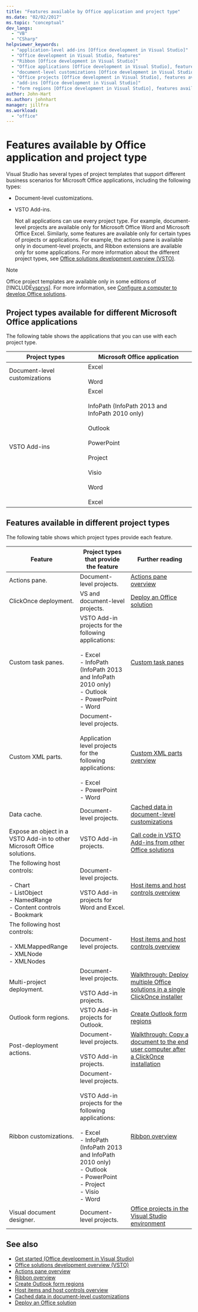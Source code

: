 ```yaml
---
title: "Features available by Office application and project type"
ms.date: "02/02/2017"
ms.topic: "conceptual"
dev_langs:
  - "VB"
  - "CSharp"
helpviewer_keywords:
  - "application-level add-ins [Office development in Visual Studio]"
  - "Office development in Visual Studio, features"
  - "Ribbon [Office development in Visual Studio]"
  - "Office applications [Office development in Visual Studio], features available"
  - "document-level customizations [Office development in Visual Studio]"
  - "Office projects [Office development in Visual Studio], features available"
  - "add-ins [Office development in Visual Studio]"
  - "form regions [Office development in Visual Studio], features available"
author: John-Hart
ms.author: johnhart
manager: jillfra
ms.workload:
  - "office"
---
```

# Features available by Office application and project type
  Visual Studio has several types of project templates that support different business scenarios for Microsoft Office applications, including the following types:

- Document-level customizations.

- VSTO Add-ins.

  Not all applications can use every project type. For example, document-level projects are available only for Microsoft Office Word and Microsoft Office Excel. Similarly, some features are available only for certain types of projects or applications. For example, the actions pane is available only in document-level projects, and Ribbon extensions are available only for some applications. For more information about the different project types, see [Office solutions development overview &#40;VSTO&#41;](../vsto/office-solutions-development-overview-vsto.md).

> [!NOTE]
> Office project templates are available only in some editions of [!INCLUDE[vsprvs](../sharepoint/includes/vsprvs-md.md)]. For more information, see [Configure a computer to develop Office solutions](../vsto/configuring-a-computer-to-develop-office-solutions.md).

## Project types available for different Microsoft Office applications
 The following table shows the applications that you can use with each project type.

|Project types|Microsoft Office application|
|-------------------|----------------------------------|
|Document-level customizations|Excel<br /><br /> Word|
|VSTO Add-ins|Excel<br /><br /> InfoPath (InfoPath 2013 and InfoPath 2010 only)<br /><br /> Outlook<br /><br /> PowerPoint<br /><br /> Project<br /><br /> Visio<br /><br /> Word<br /><br /> Excel|

## Features available in different project types
 The following table shows which project types provide each feature.

|Feature|Project types that provide the feature|Further reading|
|-------------|--------------------------------------------|---------------------|
|Actions pane.|Document-level projects.|[Actions pane overview](../vsto/actions-pane-overview.md)|
|ClickOnce deployment.|VS and document-level projects.|[Deploy an Office solution](../vsto/deploying-an-office-solution.md)|
|Custom task panes.|VSTO Add-in projects for the following applications:<br /><br /> -   Excel<br />-   InfoPath (InfoPath 2013 and InfoPath 2010 only)<br />-   Outlook<br />-   PowerPoint<br />-   Word|[Custom task panes](../vsto/custom-task-panes.md)|
|Custom XML parts.|Document-level projects.<br /><br /> Application level projects for the following applications:<br /><br /> -   Excel<br />-   PowerPoint<br />-   Word|[Custom XML parts overview](../vsto/custom-xml-parts-overview.md)|
|Data cache.|Document-level projects.|[Cached data in document-level customizations](../vsto/cached-data-in-document-level-customizations.md)|
|Expose an object in a VSTO Add-in to other Microsoft Office solutions.|VSTO Add-in projects.|[Call code in VSTO Add-ins from other Office solutions](../vsto/calling-code-in-vsto-add-ins-from-other-office-solutions.md)|
|The following host controls:<br /><br /> -   Chart<br />-   ListObject<br />-   NamedRange<br />-   Content controls<br />-   Bookmark|Document-level projects.<br /><br /> VSTO Add-in projects for Word and Excel.|[Host items and host controls overview](../vsto/host-items-and-host-controls-overview.md)|
|The following host controls:<br /><br /> -   XMLMappedRange<br />-   XMLNode<br />-   XMLNodes|Document-level projects.|[Host items and host controls overview](../vsto/host-items-and-host-controls-overview.md)|
|Multi-project deployment.|Document-level projects.<br /><br /> VSTO Add-in projects.|[Walkthrough: Deploy multiple Office solutions in a single ClickOnce installer](https://msdn.microsoft.com/051223c0-4082-4799-b78b-a4763a9def55)|
|Outlook form regions.|VSTO Add-in projects for Outlook.|[Create Outlook form regions](../vsto/creating-outlook-form-regions.md)|
|Post-deployment actions.|Document-level projects.<br /><br /> VSTO Add-in projects.|[Walkthrough: Copy a document to the end user computer after a ClickOnce installation](https://msdn.microsoft.com/100090f7-bc63-4152-b3e1-19b48bc27466)|
|Ribbon customizations.|Document-level projects.<br /><br /> VSTO Add-in projects for the following applications:<br /><br /> -   Excel<br />-   InfoPath (InfoPath 2013 and InfoPath 2010 only)<br />-   Outlook<br />-   PowerPoint<br />-   Project<br />-   Visio<br />-   Word|[Ribbon overview](../vsto/ribbon-overview.md)|
|Visual document designer.|Document-level projects.|[Office projects in the Visual Studio environment](../vsto/office-projects-in-the-visual-studio-environment.md)|

## See also
- [Get started &#40;Office development in Visual Studio&#41;](../vsto/getting-started-office-development-in-visual-studio.md)
- [Office solutions development overview &#40;VSTO&#41;](../vsto/office-solutions-development-overview-vsto.md)
- [Actions pane overview](../vsto/actions-pane-overview.md)
- [Ribbon overview](../vsto/ribbon-overview.md)
- [Create Outlook form regions](../vsto/creating-outlook-form-regions.md)
- [Host items and host controls overview](../vsto/host-items-and-host-controls-overview.md)
- [Cached data in document-level customizations](../vsto/cached-data-in-document-level-customizations.md)
- [Deploy an Office solution](../vsto/deploying-an-office-solution.md)
